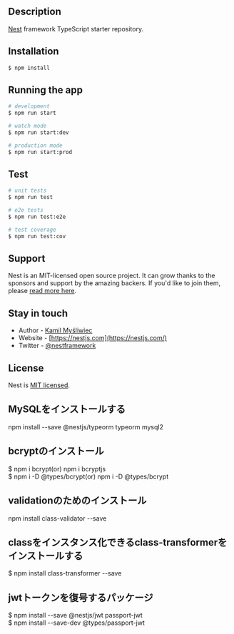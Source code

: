 

## Description

[Nest](https://github.com/nestjs/nest) framework TypeScript starter repository.

## Installation

```bash
$ npm install
```

## Running the app

```bash
# development
$ npm run start

# watch mode
$ npm run start:dev

# production mode
$ npm run start:prod
```

## Test

```bash
# unit tests
$ npm run test

# e2e tests
$ npm run test:e2e

# test coverage
$ npm run test:cov
```

## Support

Nest is an MIT-licensed open source project. It can grow thanks to the sponsors and support by the amazing backers. If you'd like to join them, please [read more here](https://docs.nestjs.com/support).

## Stay in touch

- Author - [Kamil Myśliwiec](https://kamilmysliwiec.com)
- Website - [https://nestjs.com](https://nestjs.com/)
- Twitter - [@nestframework](https://twitter.com/nestframework)

## License

Nest is [MIT licensed](LICENSE).

## MySQLをインストールする
npm install --save @nestjs/typeorm typeorm mysql2  

## bcryptのインストール
$ npm i bcrypt(or) npm i bcryptjs    
$ npm i -D @types/bcrypt(or) npm i -D @types/bcrypt  

## validationのためのインストール
npm install class-validator --save

## classをインスタンス化できるclass-transformerをインストールする
$ npm install class-transformer --save

## jwtトークンを復号するパッケージ
$ npm install --save @nestjs/jwt passport-jwt     
$ npm install --save-dev @types/passport-jwt